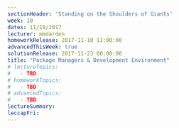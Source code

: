 ```yaml
---
sectionHeader: 'Standing on the Shoulders of Giants'
week: 10
dates: 11/10/2017
lecturer: mmdarden
homeworkRelease: 2017-11-10 11:00:00
advancedThisWeek: true
solutionRelease: 2017-11-23 00:00:00
title: "Package Managers & Development Environment"
# lectureTopics:
#   - TBD
# homeworkTopics:
#   - TBD
# advancedTopics:
#   - TBD
lectureSummary:
leccapFri:
---
```

